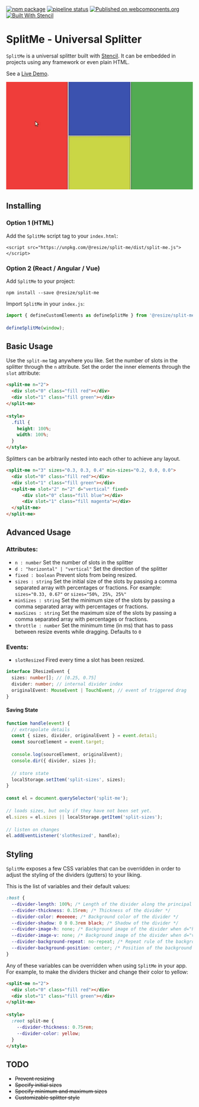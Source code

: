 [![npm package](https://img.shields.io/npm/v/@resize/split-me.svg)](https://www.npmjs.com/package/@resize/split-me)
[![pipeline status](https://gitlab.com/ales.genova/split-me/badges/master/pipeline.svg)](https://gitlab.com/ales.genova/split-me/pipelines)
[![Published on webcomponents.org](https://img.shields.io/badge/webcomponents.org-published-blue.svg)](https://www.webcomponents.org/element/split-me)
[![Built With Stencil](https://img.shields.io/badge/-Built%20With%20Stencil-16161d.svg?logo=data%3Aimage%2Fsvg%2Bxml%3Bbase64%2CPD94bWwgdmVyc2lvbj0iMS4wIiBlbmNvZGluZz0idXRmLTgiPz4KPCEtLSBHZW5lcmF0b3I6IEFkb2JlIElsbHVzdHJhdG9yIDE5LjIuMSwgU1ZHIEV4cG9ydCBQbHVnLUluIC4gU1ZHIFZlcnNpb246IDYuMDAgQnVpbGQgMCkgIC0tPgo8c3ZnIHZlcnNpb249IjEuMSIgaWQ9IkxheWVyXzEiIHhtbG5zPSJodHRwOi8vd3d3LnczLm9yZy8yMDAwL3N2ZyIgeG1sbnM6eGxpbms9Imh0dHA6Ly93d3cudzMub3JnLzE5OTkveGxpbmsiIHg9IjBweCIgeT0iMHB4IgoJIHZpZXdCb3g9IjAgMCA1MTIgNTEyIiBzdHlsZT0iZW5hYmxlLWJhY2tncm91bmQ6bmV3IDAgMCA1MTIgNTEyOyIgeG1sOnNwYWNlPSJwcmVzZXJ2ZSI%2BCjxzdHlsZSB0eXBlPSJ0ZXh0L2NzcyI%2BCgkuc3Qwe2ZpbGw6I0ZGRkZGRjt9Cjwvc3R5bGU%2BCjxwYXRoIGNsYXNzPSJzdDAiIGQ9Ik00MjQuNywzNzMuOWMwLDM3LjYtNTUuMSw2OC42LTkyLjcsNjguNkgxODAuNGMtMzcuOSwwLTkyLjctMzAuNy05Mi43LTY4LjZ2LTMuNmgzMzYuOVYzNzMuOXoiLz4KPHBhdGggY2xhc3M9InN0MCIgZD0iTTQyNC43LDI5Mi4xSDE4MC40Yy0zNy42LDAtOTIuNy0zMS05Mi43LTY4LjZ2LTMuNkgzMzJjMzcuNiwwLDkyLjcsMzEsOTIuNyw2OC42VjI5Mi4xeiIvPgo8cGF0aCBjbGFzcz0ic3QwIiBkPSJNNDI0LjcsMTQxLjdIODcuN3YtMy42YzAtMzcuNiw1NC44LTY4LjYsOTIuNy02OC42SDMzMmMzNy45LDAsOTIuNywzMC43LDkyLjcsNjguNlYxNDEuN3oiLz4KPC9zdmc%2BCg%3D%3D&colorA=16161d&style=flat-square)](https://stenciljs.com)

# SplitMe - Universal Splitter

`SplitMe` is a universal splitter built with [Stencil](http://stenciljs.com). It can be embedded in projects using any framework or even plain HTML.

See a [Live Demo](https://alesgenova.github.io/split-me/).

<!--
```
<custom-element-demo>
  <template>
    <script src="../webcomponentsjs/webcomponents-lite.js"></script>
    <script src="https://unpkg.com/@resize/split-me/dist/split-me.js"></script>
    <style is="custom-style">
      .container {
        width: 100%;
        height: 15rem;
      }
      .fill {
        width: 100%;
        height: 100%;
      }
      .red {
        background-color: #f44336;
      }
      .green {
        background-color: #4CAF50;
      }
      .blue {
        background-color: #3F51B5;
      }
      .light-green {
        background-color: #CDDC39;
      }
    </style>
    <div class="container">
      <split-me n=3>
        <div slot="0" class="fill red"></div>
        <split-me slot="1" n=2 d="vertical">
          <div slot="0" class="fill blue"></div>
          <div slot="1" class="fill green"></div>
        </split-me>
        <div slot="2" class="fill light-green"></div>
      </split-me>
    </div>
  </template>
</custom-element-demo>
```
-->

[![demo](./demo.gif)](https://alesgenova.github.io/split-me/)

## Installing

### Option 1 (HTML)

Add the `SplitMe` script tag to your `index.html`:

```
<script src="https://unpkg.com/@resize/split-me/dist/split-me.js"></script>
```

### Option 2 (React / Angular / Vue)

Add `SplitMe` to your project:

```
npm install --save @resize/split-me
```

Import `SplitMe` in your `index.js`:

```js
import { defineCustomElements as defineSplitMe } from '@resize/split-me/dist/loader';

defineSplitMe(window);
```

## Basic Usage

Use the `split-me` tag anywhere you like. Set the number of slots in the splitter through the `n` attribute. Set the order the inner elements through the `slot` attribute:

```html
<split-me n="2">
  <div slot="0" class="fill red"></div>
  <div slot="1" class="fill green"></div>
</split-me>

<style>
  .fill {
    height: 100%;
    width: 100%;
  }
</style>
```

Splitters can be arbitrarily nested into each other to achieve any layout.

```html
<split-me n="3" sizes="0.3, 0.3, 0.4" min-sizes="0.2, 0.0, 0.0">
  <div slot="0" class="fill red"></div>
  <div slot="1" class="fill green"></div>
  <split-me slot="2" n="2" d="vertical" fixed>
      <div slot="0" class="fill blue"></div>
      <div slot="1" class="fill magenta"></div>
  </split-me>
</split-me>
```

## Advanced Usage

### Attributes:

- `n : number` Set the number of slots in the splitter
- `d : "horizontal" | "vertical"` Set the direction of the splitter
- `fixed : boolean` Prevent slots from being resized.
- `sizes : string` Set the initial size of the slots by passing a comma separated array with percentages or fractions. For example: `sizes="0.33, 0.67"` or `sizes="50%, 25%, 25%"`
- `minSizes : string` Set the minimum size of the slots by passing a comma separated array with percentages or fractions.
- `maxSizes : string` Set the maximum size of the slots by passing a comma separated array with percentages or fractions.
- `throttle : number` Set the minimum time (in ms) that has to pass between resize events while dragging. Defaults to `0`

### Events:

- `slotResized` Fired every time a slot has been resized.

```typescript
interface IResizeEvent {
  sizes: number[]; // [0.25, 0.75]
  divider: number; // internal divider index
  originalEvent: MouseEvent | TouchEvent; // event of triggered drag
}
```

#### Saving State

```javascript
function handle(event) {
  // extrapolate details
  const { sizes, divider, originalEvent } = event.detail;
  const sourceElement = event.target;

  console.log(sourceElement, originalEvent);
  console.dir({ divider, sizes });

  // store state
  localStorage.setItem('split-sizes', sizes);
}

const el = document.querySelector('split-me');

// loads sizes, but only if they have not been set yet.
el.sizes = el.sizes || localStorage.getItem('split-sizes');

// listen on changes
el.addEventListener('slotResized', handle);
```

## Styling

`SplitMe` exposes a few CSS variables that can be overridden in order to adjust the styling of the dividers (gutters) to your liking.

This is the list of variables and their default values:

```css
:host {
  --divider-length: 100%; /* Length of the divider along the principal axis */
  --divider-thickness: 0.15rem; /* Thickness of the divider */
  --divider-color: #eeeeee; /* Background color of the divider */
  --divider-shadow: 0 0 0.3rem black; /* Shadow of the divider */
  --divider-image-h: none; /* Background image of the divider when d="horizontal" */
  --divider-image-v: none; /* Background image of the divider when d="vertical" */
  --divider-background-repeat: no-repeat; /* Repeat rule of the background image */
  --divider-background-position: center; /* Position of the background image */
}
```

Any of these variables can be overridden when using `SplitMe` in your app.
For example, to make the dividers thicker and change their color to yellow:

```html
<split-me n="2">
  <div slot="0" class="fill red"></div>
  <div slot="1" class="fill green"></div>
</split-me>

<style>
  :root split-me {
    --divider-thickness: 0.75rem;
    --divider-color: yellow;
  }
</style>
```

## TODO

- ~~Prevent resizing~~
- ~~Specify initial sizes~~
- ~~Specify minimum and maximum sizes~~
- ~~Customizable splitter style~~
